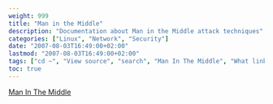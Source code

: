 ```yaml
---
weight: 999
title: "Man in the Middle"
description: "Documentation about Man in the Middle attack techniques"
categories: ["Linux", "Network", "Security"]
date: "2007-08-03T16:49:00+02:00"
lastmod: "2007-08-03T16:49:00+02:00"
tags: ["cd ~", "View source", "search", "Man In The Middle", "What links here", "Servers", "Special pages", "Network", "Development", "Resume"]
toc: true
---
```


[Man In The Middle](/pdf/man_in_the_middle.pdf)
